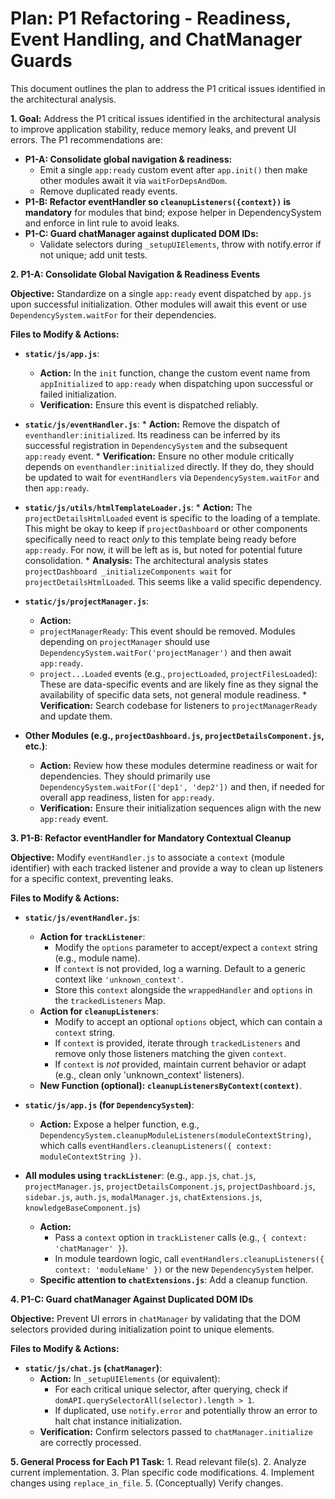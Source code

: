 # Plan: P1 Refactoring - Readiness, Event Handling, and ChatManager Guards

This document outlines the plan to address the P1 critical issues identified in the architectural analysis.

**1. Goal:**
Address the P1 critical issues identified in the architectural analysis to improve application stability, reduce memory leaks, and prevent UI errors. The P1 recommendations are:

*   **P1-A: Consolidate global navigation & readiness:**
    *   Emit a single `app:ready` custom event after `app.init()` then make other modules await it via `waitForDepsAndDom`.
    *   Remove duplicated ready events.
*   **P1-B: Refactor eventHandler so `cleanupListeners({context})` is mandatory** for modules that bind; expose helper in DependencySystem and enforce in lint rule to avoid leaks.
*   **P1-C: Guard chatManager against duplicated DOM IDs:**
    *   Validate selectors during `_setupUIElements`, throw with notify.error if not unique; add unit tests.

**2. P1-A: Consolidate Global Navigation & Readiness Events**

**Objective:** Standardize on a single `app:ready` event dispatched by `app.js` upon successful initialization. Other modules will await this event or use `DependencySystem.waitFor` for their dependencies.

**Files to Modify & Actions:**

*   **`static/js/app.js`**:
    *   **Action:** In the `init` function, change the custom event name from `appInitialized` to `app:ready` when dispatching upon successful or failed initialization.
    *   **Verification:** Ensure this event is dispatched reliably.

  *   **`static/js/eventHandler.js`**:
    *   **Action:** Remove the dispatch of `eventhandler:initialized`. Its readiness can be inferred by its successful registration in `DependencySystem` and the subsequent `app:ready` event.
    *   **Verification:** Ensure no other module critically depends on `eventhandler:initialized` directly. If they do, they should be updated to wait for `eventHandlers` via `DependencySystem.waitFor` and then `app:ready`.

   *   **`static/js/utils/htmlTemplateLoader.js`**:
    *   **Action:** The `projectDetailsHtmlLoaded` event is specific to the loading of a template. This might be okay to keep if `projectDashboard` or other components specifically need to react *only* to this template being ready before `app:ready`. For now, it will be left as is, but noted for potential future consolidation.
    *   **Analysis:** The architectural analysis states `projectDashboard _initializeComponents wait` for `projectDetailsHtmlLoaded`. This seems like a valid specific dependency.

 *   **`static/js/projectManager.js`**:
      *   **Action:**
        *   `projectManagerReady`: This event should be removed. Modules depending on `projectManager` should use `DependencySystem.waitFor('projectManager')` and then await `app:ready`.
        *   `project...Loaded` events (e.g., `projectLoaded`, `projectFilesLoaded`): These are data-specific events and are likely fine as they signal the availability of specific data sets, not general module readiness.
    *   **Verification:** Search codebase for listeners to `projectManagerReady` and update them.

*   **Other Modules (e.g., `projectDashboard.js`, `projectDetailsComponent.js`, etc.)**:
    *   **Action:** Review how these modules determine readiness or wait for dependencies. They should primarily use `DependencySystem.waitFor(['dep1', 'dep2'])` and then, if needed for overall app readiness, listen for `app:ready`.
    *   **Verification:** Ensure their initialization sequences align with the new `app:ready` event.

**3. P1-B: Refactor eventHandler for Mandatory Contextual Cleanup**

**Objective:** Modify `eventHandler.js` to associate a `context` (module identifier) with each tracked listener and provide a way to clean up listeners for a specific context, preventing leaks.

**Files to Modify & Actions:**

*   **`static/js/eventHandler.js`**:
    *   **Action for `trackListener`**:
        *   Modify the `options` parameter to accept/expect a `context` string (e.g., module name).
        *   If `context` is not provided, log a warning. Default to a generic context like `'unknown_context'`.
        *   Store this `context` alongside the `wrappedHandler` and `options` in the `trackedListeners` Map.
    *   **Action for `cleanupListeners`**:
        *   Modify to accept an optional `options` object, which can contain a `context` string.
        *   If `context` is provided, iterate through `trackedListeners` and remove only those listeners matching the given `context`.
        *   If `context` is *not* provided, maintain current behavior or adapt (e.g., clean only 'unknown_context' listeners).
    *   **New Function (optional): `cleanupListenersByContext(context)`**.

*   **`static/js/app.js` (for `DependencySystem`)**:
    *   **Action:** Expose a helper function, e.g., `DependencySystem.cleanupModuleListeners(moduleContextString)`, which calls `eventHandlers.cleanupListeners({ context: moduleContextString })`.

*   **All modules using `trackListener`**:
    (e.g., `app.js`, `chat.js`, `projectManager.js`, `projectDetailsComponent.js`, `projectDashboard.js`, `sidebar.js`, `auth.js`, `modalManager.js`, `chatExtensions.js`, `knowledgeBaseComponent.js`)
    *   **Action:**
        *   Pass a `context` option in `trackListener` calls (e.g., `{ context: 'chatManager' }`).
        *   In module teardown logic, call `eventHandlers.cleanupListeners({ context: 'moduleName' })` or the new `DependencySystem` helper.
    *   **Specific attention to `chatExtensions.js`**: Add a cleanup function.

**4. P1-C: Guard chatManager Against Duplicated DOM IDs**

**Objective:** Prevent UI errors in `chatManager` by validating that the DOM selectors provided during initialization point to unique elements.

**Files to Modify & Actions:**

*   **`static/js/chat.js` (`chatManager`)**:
    *   **Action:** In `_setupUIElements` (or equivalent):
        *   For each critical unique selector, after querying, check if `domAPI.querySelectorAll(selector).length > 1`.
        *   If duplicated, use `notify.error` and potentially throw an error to halt chat instance initialization.
    *   **Verification:** Confirm selectors passed to `chatManager.initialize` are correctly processed.

**5. General Process for Each P1 Task:**
    1.  Read relevant file(s).
    2.  Analyze current implementation.
    3.  Plan specific code modifications.
    4.  Implement changes using `replace_in_file`.
    5.  (Conceptually) Verify changes.
